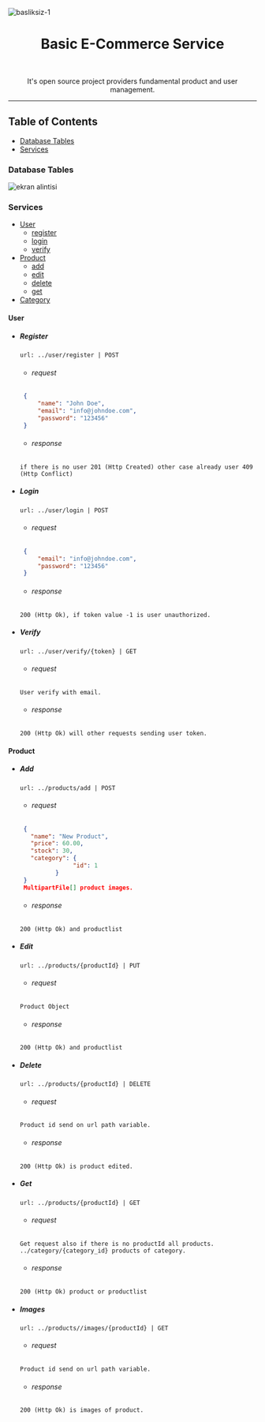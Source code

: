 ![basliksiz-1](https://user-images.githubusercontent.com/16848490/37253080-c341dd9e-253d-11e8-8244-89c35f541604.png)


<h1 align="center"> Basic E-Commerce Service </h1> <br>
<p align="center">
It's open source project providers fundamental product and user management. 

---
</p>


## Table of Contents

- [Database Tables](https://github.com/yusufcakal/e-commerce#database-tables)
- [Services](https://github.com/yusufcakal/e-commerce#services)

### Database Tables

![ekran alintisi](https://user-images.githubusercontent.com/16848490/37373287-030cc5fc-2727-11e8-8282-2d0267350dd3.PNG)

### Services

- [User](https://github.com/yusufcakal/e-commerce#user)
  + [register](https://github.com/yusufcakal/e-commerce#register)
  + [login](https://github.com/yusufcakal/e-commerce#login)
  + [verify](https://github.com/yusufcakal/e-commerce#verify)
- [Product](https://github.com/yusufcakal/e-commerce#product)
  + [add](https://github.com/yusufcakal/e-commerce#add)
  + [edit](https://github.com/yusufcakal/e-commerce#edit)
  + [delete](https://github.com/yusufcakal/e-commerce#delete)
  + [get](https://github.com/yusufcakal/e-commerce#get)
- [Category](https://github.com/yusufcakal/e-commerce#category) 


#### User
 - ##### Register
     ```
    url: ../user/register | POST 
    ```
   - ###### request
   ```json
    {
        "name": "John Doe",
        "email": "info@johndoe.com",
        "password": "123456"
    }
    ```
    - ###### response
    ```
    if there is no user 201 (Http Created) other case already user 409 (Http Conflict)
    ```
    
 - ##### Login
     ```
    url: ../user/login | POST 
    ```
   - ###### request
   ```json
    {
        "email": "info@johndoe.com",
        "password": "123456"
    }
    ```
    - ###### response
    ```
    200 (Http Ok), if token value -1 is user unauthorized.
    ```
 - ##### Verify
     ```
    url: ../user/verify/{token} | GET 
    ```
   - ###### request
   ```
   User verify with email.
    ```
    - ###### response
    ```
    200 (Http Ok) will other requests sending user token.
    ```

#### Product
 - ##### Add
     ```
    url: ../products/add | POST 
    ```
   - ###### request
   ```json
    {
      "name": "New Product",
      "price": 60.00,
      "stock": 30,
      "category": {
                  "id": 1
             }
    }
    MultipartFile[] product images.
    ```
    - ###### response
    ```
    200 (Http Ok) and productlist
    ```
    
 - ##### Edit
     ```
    url: ../products/{productId} | PUT 
    ```
    - ###### request
    ```
    Product Object
    ```
    - ###### response
    ```
    200 (Http Ok) and productlist
    ```
 - ##### Delete
     ```
    url: ../products/{productId} | DELETE 
    ```
   - ###### request
   ```
   Product id send on url path variable.
    ```
    - ###### response
    ```
    200 (Http Ok) is product edited.
    ```
 - ##### Get
     ```
    url: ../products/{productId} | GET
    ```
    - ###### request
    ```
    Get request also if there is no productId all products. ../category/{category_id} products of category.
    ```
    - ###### response
    ```
    200 (Http Ok) product or productlist
    ```
 - ##### Images
     ```
    url: ../products//images/{productId} | GET 
    ```
   - ###### request
   ```
   Product id send on url path variable.
    ```
    - ###### response
    ```
    200 (Http Ok) is images of product.
    ```



